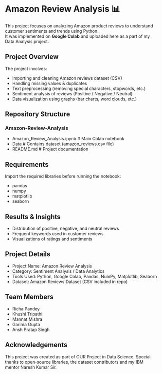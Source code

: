 #  Amazon Review Analysis 📊 

This project focuses on analyzing Amazon product reviews to understand customer sentiments and trends using Python.  
It was implemented on **Google Colab** and uploaded here as a part of my Data Analysis project.  


##  Project Overview  
The project involves:  
- Importing and cleaning Amazon reviews dataset (CSV)  
- Handling missing values & duplicates  
- Text preprocessing (removing special characters, stopwords, etc.)  
- Sentiment analysis of reviews (Positive / Negative / Neutral)  
- Data visualization using graphs (bar charts, word clouds, etc.)  


##  Repository Structure  
### Amazon-Review-Analysis
- Amazon_Review_Analysis.ipynb # Main Colab notebook
- Data # Contains dataset (amazon_reviews.csv file)
- README.md # Project documentation


##  Requirements  
Import the required libraries before running the notebook:  

- pandas
- numpy
- matplotlib
- seaborn


##  Results & Insights

- Distribution of positive, negative, and neutral reviews
- Frequent keywords used in customer reviews
- Visualizations of ratings and sentiments

##  Project Details

- Project Name: Amazon Review Analysis
- Category: Sentiment Analysis / Data Analytics
- Tools Used: Python, Google Colab, Pandas, NumPy, Matplotlib, Seaborn
- Dataset: Amazon Reviews Dataset (CSV included in repo)

## Team Members
- Richa Pandey
- Khushi Tripathi
- Mannat Mishra
- Garima Gupta
- Ansh Pratap Singh

##  Acknowledgements

This project was created as part of OUR Project in Data Science.
Special thanks to open-source libraries, the dataset contributors and my IBM mentor Naresh Kumar Sir.

